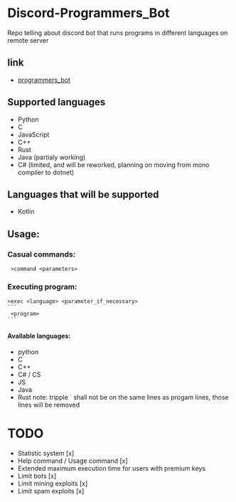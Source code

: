 # Discord-Programmers_Bot
Repo telling about discord bot that runs  programs in different languages on remote server

## link
  * [programmers_bot](https://discord.com/api/oauth2/authorize?client_id=934391097017376778&permissions=8&scope=bot)

## Supported languages
  * Python
  * C
  * JavaScript
  * C++
  * Rust
  * Java (partialy working)
  * C# (limited, and will be reworked, planning on moving from mono compiler to dotnet)
  
## Languages that will be supported
  * Kotlin

## Usage:
  ### Casual commands:
```
 >command <parameters>
```
  ### Executing program:
```
>exec <language> <parameter_if_necessary>
```​
 <program>
```​
```
#### Available languages:
 * python
 * C
 * C++
 * C# / CS
 * JS
 * Java
 * Rust
note: tripple ` shall not be on the same lines as progam lines, those lines will be removed

# TODO
 * Statistic system [x]
 * Help command / Usage command [x]
 * Extended maximum execution time for users with premium keys 
 * Limit bots [x]
 * Limit mining exploits [x]
 * Limit spam exploits [x]
